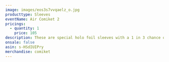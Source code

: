 ```yaml
---
image: images/eos3s7vvqaelz_o.jpg
producttype: Sleeves
eventName: Air Comiket 2
pricings:
  - quantity: 1
    price: 105
description: These are special holo foil sleeves with a 1 in 3 chance of purchasing
onsale: false
asin: s-HSdIUIPry
merchandise: comiket
---
```

